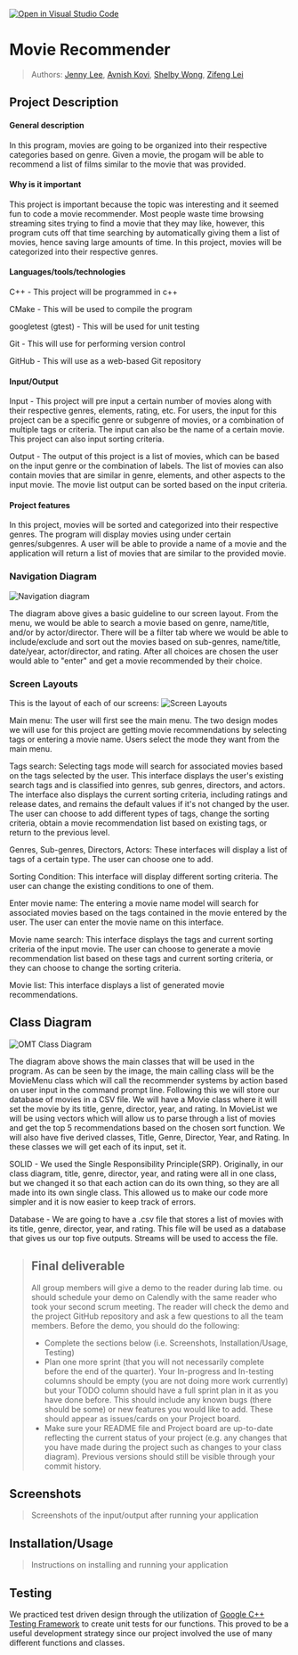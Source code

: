 [![Open in Visual Studio Code](https://classroom.github.com/assets/open-in-vscode-718a45dd9cf7e7f842a935f5ebbe5719a5e09af4491e668f4dbf3b35d5cca122.svg)](https://classroom.github.com/online_ide?assignment_repo_id=10872558&assignment_repo_type=AssignmentRepo)

# Movie Recommender
 > Authors: [Jenny Lee](https://github.com/jidud), [Avnish Kovi](https://github.com/Avikovi), [Shelby Wong](https://github.com/ShelbyMitsuko), [Zifeng Lei](https://github.com/Zifeng-Lei)

## Project Description
#### General description
In this program, movies are going to be organized into their respective categories based on genre. Given a movie, the progam will be able to recommend a list of films similar to the movie that was provided.
<!-- > Your project description should summarize the project you are proposing. Be sure to include:
 > * Why is it important or interesting to you? -->
#### Why is it important
This project is important because the topic was interesting and it seemed fun to code a movie recommender. Most people waste time browsing streaming sites trying to find a movie that they may like, however, this program cuts off that time searching by automatically giving them a list of movies, hence saving large amounts of time. In this project, movies will be categorized into their respective genres.

 <!-- > * What languages/tools/technologies do you plan to use? (This list may change over the course of the project) -->
#### Languages/tools/technologies
C++ - This project will be programmed in c++

CMake - This will be used to compile the program

googletest (gtest) - This will be used for unit testing

Git - This will use for performing version control

GitHub - This will use as a web-based Git repository
 <!-- > * What will be the input/output of your project? -->
#### Input/Output
Input - This project will pre input a certain number of movies along with their respective genres, elements, rating, etc. For users, the input for this project can be a specific genre or subgenre of movies, or a combination of multiple tags or criteria. The input can also be the name of a certain movie. This project can also input sorting criteria.

Output - The output of this project is a list of movies, which can be based on the input genre or the combination of labels. The list of movies can also contain movies that are similar in genre, elements, and other aspects to the input movie. The movie list output can be sorted based on the input criteria.

 <!-- > * What are the features that the project provides? -->
#### Project features
 <!-- > This description should be in enough detail that the TA/instructor can determine the complexity of the project and if it is sufficient for the team members to complete in the time allotted. -->
In this project, movies will be sorted and categorized into their respective genres. The program will display movies using under certain genres/subgenres. A user will be able to provide a name of a movie and the application will return a list of movies that are similar to the provided movie.

### Navigation Diagram
![Navigation diagram](ImageFiles/navigation_diagram.png)

The diagram above gives a basic guideline to our screen layout. From the menu, we would be able to search a movie based on genre, name/title, and/or by actor/director. There will be a filter tab where we would be able to include/exclude and sort out the movies based on sub-genres, name/title, date/year, actor/director, and rating. After all choices are chosen the user would able to "enter" and get a movie recommended by their choice.

### Screen Layouts

This is the layout of each of our screens:
![Screen Layouts](ImageFiles/Screen_Layouts.png)

Main menu: The user will first see the main menu. The two design modes we will use for this project are getting movie recommendations by selecting tags or entering a movie name. Users select the mode they want from the main menu.

Tags search: Selecting tags mode will search for associated movies based on the tags selected by the user. This interface displays the user's existing search tags and is classified into genres, sub genres, directors, and actors. The interface also displays the current sorting criteria, including ratings and release dates, and remains the default values if it's not changed by the user. The user can choose to add different types of tags, change the sorting criteria, obtain a movie recommendation list based on existing tags, or return to the previous level.

Genres, Sub-genres, Directors, Actors: These interfaces will display a list of tags of a certain type. The user can choose one to add.

Sorting Condition: This interface will display different sorting criteria. The user can change the existing conditions to one of them.

Enter movie name: The entering a movie name model will search for associated movies based on the tags contained in the movie entered by the user. The user can enter the movie name on this interface.

Movie name search: This interface displays the tags and current sorting criteria of the input movie. The user can choose to generate a movie recommendation list based on these tags and current sorting criteria, or they can choose to change the sorting criteria.

Movie list: This interface displays a list of generated movie recommendations.

## Class Diagram
 ![OMT Class Diagram](ImageFiles/CD3.png)

 The diagram above shows the main classes that will be used in the program. As can be seen by the image, the main calling class will be the MovieMenu class which will call the recommender systems by action based on user input in the command prompt line. Following this we will store our database of movies in a CSV file. We will have a Movie class where it will set the movie by its title, genre, director, year, and rating. In MovieList we will be using vectors which will allow us to parse through a list of movies and get the top 5 recommendations based on the chosen sort function. We will also have five derived classes, Title, Genre, Director, Year, and Rating. In these classes we will get each of its input, set it.
 
 SOLID - We used the Single Responsibility Principle(SRP). Originally, in our class diagram, title, genre, director, year, and rating were all in one class, but we changed it so that each action can do its own thing, so they are all made into its own single class. This allowed us to make our code more simpler and it is now easier to keep track of errors.

 Database - We are going to have a .csv file that stores a list of movies with its title, genre, director, year, and rating. This file will be used as a database that gives us our top five outputs. Streams will be used to access the file.
 
 > ## Final deliverable
 > All group members will give a demo to the reader during lab time. ou should schedule your demo on Calendly with the same reader who took your second scrum meeting. The reader will check the demo and the project GitHub repository and ask a few questions to all the team members. 
 > Before the demo, you should do the following:
 > * Complete the sections below (i.e. Screenshots, Installation/Usage, Testing)
 > * Plan one more sprint (that you will not necessarily complete before the end of the quarter). Your In-progress and In-testing columns should be empty (you are not doing more work currently) but your TODO column should have a full sprint plan in it as you have done before. This should include any known bugs (there should be some) or new features you would like to add. These should appear as issues/cards on your Project board.
 > * Make sure your README file and Project board are up-to-date reflecting the current status of your project (e.g. any changes that you have made during the project such as changes to your class diagram). Previous versions should still be visible through your commit history. 
 
 ## Screenshots
 > Screenshots of the input/output after running your application
 ## Installation/Usage
 > Instructions on installing and running your application
 ## Testing
  We practiced test driven design through the utilization of [Google C++ Testing Framework](https://github.com/google/googletest) to create unit tests for our functions. This proved to be a useful development strategy since our project involved the use of many different functions and classes.
